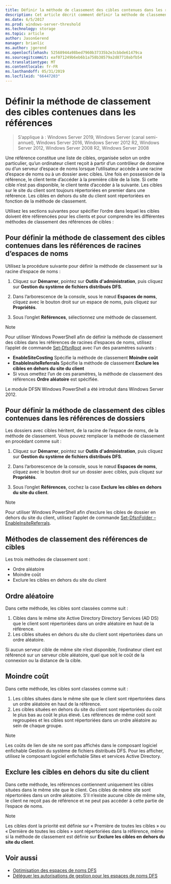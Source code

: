 ```yaml
---
title: Définir la méthode de classement des cibles contenues dans les références
description: Cet article décrit comment définir la méthode de classement des cibles contenues dans les références.
ms.date: 6/5/2017
ms.prod: windows-server-threshold
ms.technology: storage
ms.topic: article
author: JasonGerend
manager: brianlic
ms.author: jgerend
ms.openlocfilehash: 52568944a98bed7960b37335b2e3cbbde61479ca
ms.sourcegitcommit: eaf071249b6eb6b1a758b38579a2d87710abfb54
ms.translationtype: MT
ms.contentlocale: fr-FR
ms.lasthandoff: 05/31/2019
ms.locfileid: "66447203"
---
```

# <a name="set-the-ordering-method-for-targets-in-referrals"></a>Définir la méthode de classement des cibles contenues dans les références

> S’applique à : Windows Server 2019, Windows Server (canal semi-annuel), Windows Server 2016, Windows Server 2012 R2, Windows Server 2012, Windows Server 2008 R2, Windows Server 2008

Une référence constitue une liste de cibles, organisée selon un ordre particulier, qu’un ordinateur client reçoit à partir d’un contrôleur de domaine ou d’un serveur d’espace de noms lorsque l’utilisateur accède à une racine d’espace de noms ou à un dossier avec cibles. Une fois en possession de la référence, le client tente d’accéder à la première cible de la liste. Si cette cible n’est pas disponible, le client tente d’accéder à la suivante.
Les cibles sur le site du client sont toujours répertoriées en premier dans une référence. Les cibles en dehors du site du client sont répertoriées en fonction de la méthode de classement.

Utilisez les sections suivantes pour spécifier l’ordre dans lequel les cibles doivent être référencées pour les clients et pour comprendre les différentes méthodes de classement des références de cibles :

## <a name="to-set-the-ordering-method-for-targets-in-namespace-root-referrals"></a>Pour définir la méthode de classement des cibles contenues dans les références de racines d’espaces de noms

Utilisez la procédure suivante pour définir la méthode de classement sur la racine d’espace de noms :

1.  Cliquez sur **Démarrer**, pointez sur **Outils d'administration**, puis cliquez sur **Gestion du système de fichiers distribués DFS**.

2.  Dans l’arborescence de la console, sous le nœud **Espaces de noms**, cliquez avec le bouton droit sur un espace de noms, puis cliquez sur **Propriétés**.

3.  Sous l’onglet **Références**, sélectionnez une méthode de classement.

> [!NOTE]
> Pour utiliser Windows PowerShell afin de définir la méthode de classement des cibles dans les références de racines d’espaces de noms, utilisez l’applet de commande [Set-DfsnRoot](https://technet.microsoft.com/library/jj884281.aspx) avec l’un des paramètres suivants :
>    -   **EnableSiteCosting** Spécifie la méthode de classement **Moindre coût**
>    -   **EnableInsiteReferrals** Spécifie la méthode de classement **Exclure les cibles en dehors du site du client**
>    -   Si vous omettez l’un de ces paramètres, la méthode de classement des références **Ordre aléatoire** est spécifiée. 

Le module DFSN Windows PowerShell a été introduit dans Windows Server 2012.
   
## <a name="to-set-the-ordering-method-for-targets-in-folder-referrals"></a>Pour définir la méthode de classement des cibles contenues dans les références de dossiers

Les dossiers avec cibles héritent, de la racine de l’espace de noms, de la méthode de classement. Vous pouvez remplacer la méthode de classement en procédant comme suit :

1.  Cliquez sur **Démarrer**, pointez sur **Outils d'administration**, puis cliquez sur **Gestion du système de fichiers distribués DFS**.

2.  Dans l’arborescence de la console, sous le nœud **Espaces de noms**, cliquez avec le bouton droit sur un dossier avec cibles, puis cliquez sur **Propriétés**.

3.  Sous l’onglet **Références**, cochez la case **Exclure les cibles en dehors du site du client**.

> [!NOTE]
> Pour utiliser Windows PowerShell afin d’exclure les cibles de dossier en dehors du site du client, utilisez l’applet de commande [Set-DfsnFolder – EnableInsiteReferrals](https://technet.microsoft.com/library/jj884283.aspx).

## <a name="target-referral-ordering-methods"></a>Méthodes de classement des références de cibles

Les trois méthodes de classement sont :

-   Ordre aléatoire
-   Moindre coût
-   Exclure les cibles en dehors du site du client

## <a name="random-order"></a>Ordre aléatoire

Dans cette méthode, les cibles sont classées comme suit :

1.  Cibles dans le même site Active Directory Directory Services (AD DS) que le client sont répertoriées dans un ordre aléatoire en haut de la référence.
2.  Les cibles situées en dehors du site du client sont répertoriées dans un ordre aléatoire.

Si aucun serveur cible de même site n’est disponible, l’ordinateur client est référencé sur un serveur cible aléatoire, quel que soit le coût de la connexion ou la distance de la cible.

## <a name="lowest-cost"></a>Moindre coût

Dans cette méthode, les cibles sont classées comme suit :

1.  Les cibles situées dans le même site que le client sont répertoriées dans un ordre aléatoire en haut de la référence.
2.  Les cibles situées en dehors du site du client sont répertoriées du coût le plus bas au coût le plus élevé. Les références de même coût sont regroupées et les cibles sont répertoriées dans un ordre aléatoire au sein de chaque groupe.

> [!NOTE]
> Les coûts de lien de site ne sont pas affichés dans le composant logiciel enfichable Gestion du système de fichiers distribués DFS. Pour les afficher, utilisez le composant logiciel enfichable Sites et services Active Directory.

## <a name="exclude-targets-outside-of-the-clients-site"></a>Exclure les cibles en dehors du site du client

Dans cette méthode, les références contiennent uniquement les cibles situées dans le même site que le client. Ces cibles de même site sont répertoriées dans un ordre aléatoire. S’il n’existe aucune cible de même site, le client ne reçoit pas de référence et ne peut pas accéder à cette partie de l’espace de noms.

> [!NOTE]
> Les cibles dont la priorité est définie sur « Première de toutes les cibles » ou « Dernière de toutes les cibles » sont répertoriées dans la référence, même si la méthode de classement est définie sur **Exclure les cibles en dehors du site du client**.

## <a name="see-also"></a>Voir aussi 

-   [Optimisation des espaces de noms DFS](tuning-dfs-namespaces.md)
-   [Déléguer les autorisations de gestion pour les espaces de noms DFS](delegate-management-permissions-for-dfs-namespaces.md)